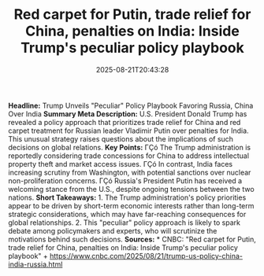 ﻿---
title: "Red carpet for Putin, trade relief for China, penalties on India: Inside Trump's peculiar policy playbook"
date: "2025-08-21T20:43:28"
category: "Markets"
summary: ""
slug: "red carpet for putin trade relief for china penalties on ind"
source_urls:
  - "https://www.cnbc.com/2025/08/21/trump-us-policy-china-india-russia.html"
seo:
  title: "Red carpet for Putin, trade relief for China, penalties on India: Inside Trump's peculiar policy playbook | Hash n Hedge"
  description: ""
  keywords: ["news", "markets", "brief"]
---
**Headline:** Trump Unveils "Peculiar" Policy Playbook Favoring Russia, China Over India  **Summary Meta Description:** U.S. President Donald Trump has revealed a policy approach that prioritizes trade relief for China and red carpet treatment for Russian leader Vladimir Putin over penalties for India. This unusual strategy raises questions about the implications of such decisions on global relations.  **Key Points:**  ΓÇó The Trump administration is reportedly considering trade concessions for China to address intellectual property theft and market access issues. ΓÇó In contrast, India faces increasing scrutiny from Washington, with potential sanctions over nuclear non-proliferation concerns. ΓÇó Russia's President Putin has received a welcoming stance from the U.S., despite ongoing tensions between the two nations.  **Short Takeaways:**  1. The Trump administration's policy priorities appear to be driven by short-term economic interests rather than long-term strategic considerations, which may have far-reaching consequences for global relationships. 2. This "peculiar" policy approach is likely to spark debate among policymakers and experts, who will scrutinize the motivations behind such decisions.  **Sources:**  * CNBC: "Red carpet for Putin, trade relief for China, penalties on India: Inside Trump's peculiar policy playbook" 	+ https://www.cnbc.com/2025/08/21/trump-us-policy-china-india-russia.html 
